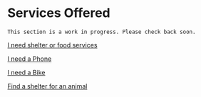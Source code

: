 

# Services Offered

```
This section is a work in progress. Please check back soon.
```

<a class="button disabled" href="#">I need shelter or food services</a>

<a class="button disabled" href="phone">I need a Phone</a>

<a class="button disabled" href="#">I need a Bike</a>

<a class="button disabled" href="#">Find a shelter for an animal</a>

